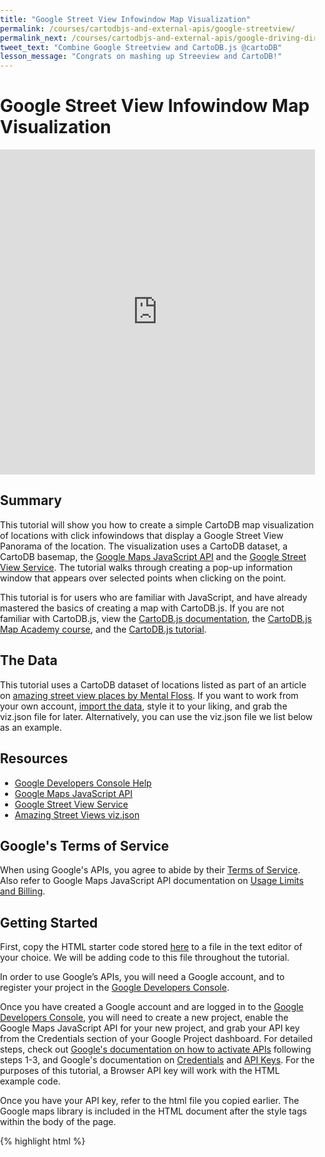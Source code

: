 ```yaml
---
title: "Google Street View Infowindow Map Visualization"
permalink: /courses/cartodbjs-and-external-apis/google-streetview/
permalink_next: /courses/cartodbjs-and-external-apis/google-driving-directions/
tweet_text: "Combine Google Streetview and CartoDB.js @cartoDB"
lesson_message: "Congrats on mashing up Streeview and CartoDB!"
---
```


# Google Street View Infowindow Map Visualization

<iframe width="100%" height="520" frameborder="0" src="https://academy.cartodb.com/t/07-cartodbjs-and-external-apis/lesson-1/index.html" allowfullscreen webkitallowfullscreen mozallowfullscreen oallowfullscreen msallowfullscreen></iframe>

## Summary
This tutorial will show you how to create a simple CartoDB map visualization of locations with click infowindows that display a Google Street View Panorama of the location. The visualization uses a CartoDB dataset, a CartoDB basemap, the [Google Maps JavaScript API](https://developers.google.com/maps/documentation/javascript/tutorial) and the [Google Street View Service](https://developers.google.com/maps/documentation/javascript/streetview?hl=en). The tutorial walks through creating a pop-up information window that appears over selected points when clicking on the point.

This tutorial is for users who are familiar with JavaScript, and have already mastered the basics of creating a map with CartoDB.js. If you are not familiar with CartoDB.js, view the [CartoDB.js documentation](/cartodb-platform/cartodb-js.html), the [CartoDB.js Map Academy course](https://academy.cartodb.com/courses/cartodbjs-ground-up/), and the [CartoDB.js tutorial](/tutorials/create_map_cartodbjs).

## The Data

This tutorial uses a CartoDB dataset of locations listed as part of an article on [amazing street view places by Mental Floss](http://mentalfloss.com/article/51904/16-amazing-places-visit-google-street-view). If you want to work from your own account, [import the data](https://documentation.cartodb.com/tables/amazingstreetviews), style it to your liking, and grab the viz.json file for later. Alternatively, you can use the viz.json file we list below as an example.


## Resources

* [Google Developers Console Help](https://developers.google.com/console/help/new)
* [Google Maps JavaScript API](https://developers.google.com/maps/documentation/javascript/tutorial)
* [Google Street View Service](https://developers.google.com/maps/documentation/javascript/streetview?hl=en)
* [Amazing Street Views viz.json](https://documentation.cartodb.com/api/v2/viz/d482b58a-a432-11e5-a413-0ecd1babdde5/viz.json)

## Google's Terms of Service

When using Google's APIs, you agree to abide by their [Terms of Service](https://developers.google.com/maps/terms). Also refer to Google Maps JavaScript API documentation on [Usage Limits and Billing](https://developers.google.com/maps/documentation/javascript/usage).


## Getting Started

First, copy the HTML starter code stored [here](https://github.com/CartoDB/academy/blob/master/_app/t/07-cartodbjs-and-external-apis/lesson-1/template.html) to a file in the text editor of your choice. We will be adding code to this file throughout the tutorial.

In order to use Google’s APIs, you will need a Google account, and to register your project in the [Google Developers Console](https://console.developers.google.com/).

Once you have created a Google account and are logged in to the [Google Developers Console](https://console.developers.google.com/), you will need to create a new project, enable the Google Maps JavaScript API for your new project, and grab your API key from the Credentials section of your Google Project dashboard. For detailed steps, check out [Google's documentation on how to activate APIs](https://developers.google.com/console/help/new/#activatingapis) following steps 1-3, and Google's documentation on [Credentials](https://developers.google.com/console/help/new/#credentials-access-security-and-identity) and [API Keys](https://developers.google.com/console/help/new/#api-keys). For the purposes of this tutorial, a Browser API key will work with the HTML example code.

Once you have your API key, refer to the html file you copied earlier. The Google maps library is included in the HTML document after the style tags within the body of the page.

{% highlight html %}
<body>
<div id="map"></div>

<!-- include google maps library -->
<script type="text/javascript" src="https://maps.googleapis.com/maps/api/js?key=APIKEY"></script>

<!-- include cartodb.js library -->
<script src="https://cartodb-libs.global.ssl.fastly.net/cartodb.js/v3/3.15/cartodb.js"></script>
{% endhighlight %}

Within the script tag for the google maps library, replace “APIKEY” with your API key.

## Creating the Map

Let’s walk through our starter code HTML file.

Within the head tag of the body, we have included a link to the CartoDB CSS stylesheet, some basic CSS styles for our map to render it as full screen, as well as styles specifying the size of our infowindow.

{% highlight html %}
<link rel="stylesheet" href="http://libs.cartodb.com/cartodb.js/v3/3.15/themes/css/cartodb.css" />
<style>
  html, body, #map {
    height: 100%;
    padding: 0;
    margin: 0;
  }
  .cartodb-popup-content-wrapper {
    height: 375px;
  }
  .cartodb-popup-content {
    height: 375px;   
  }
  #infowindow_template {
    width: 550px;
  }
  div.cartodb-popup.v2 {
    width: 550px  !important;
    height: 375px;
   }
   #panorama {
    width: 100%;
    height: 350px;
    }
</style>
{% endhighlight %}

Within the body of the page, we have an empty div element with an id of “map,” which we will use to append our map to the DOM.

{% highlight html %}
<div id="map"></div>
{% endhighlight %}

Now that we are familiar with our starter code, let's add additional code to create our map. Grab your viz.json link, or use [this link](https://documentation.cartodb.com/api/v2/viz/d482b58a-a432-11e5-a413-0ecd1babdde5/viz.json). Within the script tags in the body of the file, we need to add some additional code to setup a Leaflet map with a center of (0,0) and a zoom level of 2 in the function main(). We also add a basemap using Leaflet and our viz.json layer using the [CartoDB.js createLayer() method](http://docs.cartodb.com/cartodb-platform/cartodb-js/api-methods/#cartodbcreatelayermap-layersource--options--callback). Here's the full code:

{% highlight javascript %}
<script>
function main() {

 var map = new L.Map('map', {
          center: [0,0],
          zoom: 2
        });

        L.tileLayer('https://cartocdn_{s}.global.ssl.fastly.net/base-antique/{z}/{x}/{y}.png', {
          attribution: ''
        }).addTo(map);

        cartodb.createLayer(map, 'https://documentation.cartodb.com/api/v2/viz/d482b58a-a432-11e5-a413-0ecd1babdde5/viz.json')
        .addTo(map)
        .done(function(layer) {

        });
       }
  window.onload = main;
</script>
{% endhighlight %}

Check that you have correctly added your map by navigating to a web browser to run your HTML file, or by loading up a [Python SimpeHTTPServer](https://docs.python.org/2/library/simplehttpserver.html).

Now that we have created our map, our next step is to create the CartoDB infowindows. This will be a two step process in which we setup interactivity so that infowindows can be enabled in our JavaScript done function, and add an HTML template for our infowindows. Let's start by adding our infowindow HTML template code! Add the following script to your HTML file beneath <div id="map"></div> within the body of the file.

{% highlight html %}
<script type="infowindow/html" id="infowindow_template">
  <div class="cartodb-popup v2">
    <a href="#close" class="cartodb-popup-close-button close">x</a>
     <div class="cartodb-popup-content-wrapper">
       <div class="cartodb-popup-header">
        <div id="panorama"></div>
       </div>
       <div class="cartodb-popup-content">
         <h4>{{content.data.name}}</h4>
       </div>
     </div>
     <div class="cartodb-popup-tip-container"></div>
  </div>
</script>
{% endhighlight %}

Within our infowindow HTMl template is a `div` with an id of "panorama". This div will be used later to append our Google Street View Panorama to the DOM once the panorama is generated. We also include a `h4` element and use [mustache templates](https://mustache.github.io/) to grab data from our table for the name of each Street View location. The infowindow template includes div elements that have CSS styles that correspond to styles setup in our CartoDB stylesheet to style the display of the infowindow.

Now that we have added our infowindow template, we need to enable the infowindow interactivity in our JavaScript. Within the `.done` callback function in our JavaScript, add the following code:

{% highlight javascript %}
<script>
        .done(function(layer) {
          var sublayer = layer.getSubLayer(0);
          sublayer.setInteraction(true);

          cartodb.vis.Vis.addInfowindow(map, sublayer, ['cartodb_id', 'lat', 'lon', 'name'],{
            infowindowTemplate: $('#infowindow_template').html(),
            templateType: 'mustache'
          });

         layer.on('featureClick', function(e, latlng, pos, data, layerIndex){     
            var sv = new google.maps.StreetViewService();
            var myLatLng = new google.maps.LatLng(data.lat, data.lon);
            sv.getPanorama({location: myLatLng, radius: 50}, processSVData);
        });

</script>
{% endhighlight %}

Let's break the above code down further:

1. We use the [CartoDB.js method getSubLayer()](http://docs.cartodb.com/cartodb-platform/cartodb-js/api-methods/#sublayersetlayerdefinition) in order to access the SQL and CartoCSS of our map layer.
1. We then enable interaction for the layer using the CartoDB.js sublayer method [setInteraction()](http://docs.cartodb.com/cartodb-platform/cartodb-js/api-methods/#sublayersetinteractivitycartodbid-name-) which will enable [CartoDB.js events](http://docs.cartodb.com/cartodb-platform/cartodb-js/events/) like [featureClick](http://docs.cartodb.com/cartodb-platform/cartodb-js/events/#layerfeatureclickevent-latlng-pos-data-layerindex). This will allow us to add events like mouseover or click events.


{% highlight html %}
<script>
    var sublayer = layer.getSubLayer(0);
    sublayer.setInteraction(true);
</script>
{% endhighlight %}

We then add a click infowindow to our map using the CartoDB.js [`cartodb.vis.Vis.addInfowindow() ` method](http://docs.cartodb.com/cartodb-platform/cartodb-js/api-methods/#visaddinfowindowmap-layer-fields--options). The method takes our map object, CartoDB layer (or sublayer), and an array of column names for which interactivity will be enabled (the columns in our dataset that we need to access as part of our infowindow setup). Within our dataset are two columns that store our latitude and longitude coordinates separately called `lat` and `lon`. We also have a column called `name`, which stores titles for each Street View location. We pass our `infowindowTemplate` as a parameter, and setup the `templateType` as a mustache template. The  method returns an [infowindow object](http://docs.cartodb.com/cartodb-platform/cartodb-js/api-methods/#sublayerinfowindow)!

{% highlight html %}
<script>
    cartodb.vis.Vis.addInfowindow(map, sublayer, ['cartodb_id', 'lat', 'lon', 'name'],{
      infowindowTemplate: $('#infowindow_template').html(),
      templateType: 'mustache'
    });
</script>
{% endhighlight %}

We set up our custom [featureClick](http://docs.cartodb.com/cartodb-platform/cartodb-js/events/#layerfeatureclickevent-latlng-pos-data-layerindex) event so we can access our latitude and longitude data. When the user clicks on a point on our map, we grab the latitude and longitude coordinates for that point from our `lat` and `lon` columns in our CartoDB dataset and pass the coordinates to the Google Street View Service to make our request for the location panorama. We use the `StreetViewService` object to make a `StreetViewLocationRequest` using our latitude and longitude values. The `getPanorama()` function needs a callback function (`processSVData`) to execute upon retrieval of a result from the StreetView Service. If the response from StreetView Service is positive, we will be able to generate our panorama. If the result is negative, an error message will be logged to the console.


{% highlight html %}
<script>  
layer.on('featureClick', function(e, latlng, pos, data, layerIndex){
    var sv = new google.maps.StreetViewService();
    var myLatLng = new google.maps.LatLng(data.lat, data.lon);
    sv.getPanorama({location: myLatLng, radius: 50}, processSVData);
});
</script>
{% endhighlight %}

We pass our location data and the StreetView Service status to the `processSVData()` callback function. If the StreetViewStatus is positive, we can create our panorama! We select the `#panorama` div from our infowindow template to append our panorama to the DOM, use the StreetViewService method `setPosition` to set the location for the panorama, and specify no close button for the panorama. If the StreetViewStatus is negative and there is no Street View data for the location, we log an error message to the console.  

{% highlight html %}
<script>
    function processSVData(data, status) {

      if (status === google.maps.StreetViewStatus.OK) {
        console.log('creating panorama');
        var panorama;
        panorama = new google.maps.StreetViewPanorama(document.querySelector("#panorama"));
        panorama.setPosition(data.location.latLng);
        panorama.setPov(({
          heading: 265,
          pitch: 0
        }));
        panorama.setEnableCloseButton(false);
        panorama.setVisible(true);
      } else {
        console.error('Street View data not found for this location.');
      }
    }
</script>
{% endhighlight %}

That's it! Here is the complete code for setting up the infowindow, make sure to add your Google API key for it to work:

{% highlight html %}
<!DOCTYPE html>
<html>
  <head>
    <title>Google Street View</title>
    <meta name="viewport" content="initial-scale=1.0, user-scalable=no" />
    <meta http-equiv="content-type" content="text/html; charset=UTF-8"/>
    <link rel="stylesheet" href="https://cartodb-libs.global.ssl.fastly.net/cartodb.js/v3/3.15/themes/css/cartodb.css" />

    <style>
      html, body, #map {
        height: 100%;
        padding: 0;
        margin: 0;
      }
      .cartodb-popup-content-wrapper {
       height: 375px;
      }
      .cartodb-popup-content {
       height: 375px;   
      }
      #infowindow_template {
          width: 550px;
      }
      div.cartodb-popup.v2 {
        width: 550px  !important;
        height: 375px;
      }
      #panorama {
        width: 100%;
        height: 350px;
      }
    </style>

  </head>
  <body>
    <div id="map"></div>

    <script type="infowindow/html" id="infowindow_template">
      <div class="cartodb-popup v2">
        <a href="#close" class="cartodb-popup-close-button close">x</a>
         <div class="cartodb-popup-content-wrapper">
           <div class="cartodb-popup-header">
            <div id="panorama"></div>
           </div>
           <div class="cartodb-popup-content">
             <h4>{{content.data.name}}</h4>
           </div>
         </div>
         <div class="cartodb-popup-tip-container"></div>
      </div>
      </script>

    <!-- include google maps library -->
    <script type="text/javascript" src="https://maps.googleapis.com/maps/api/js?key=APIKEY"></script>

    <!-- include cartodb.js library -->
    <script src="https://cartodb-libs.global.ssl.fastly.net/cartodb.js/v3/3.15/cartodb.js"></script>

    <script>
      function main() {

        var map = new L.Map('map', {
          center: [0,0],
          zoom: 2
        });

        L.tileLayer('https://cartocdn_{s}.global.ssl.fastly.net/base-antique/{z}/{x}/{y}.png', {
          attribution: ''
        }).addTo(map);

        cartodb.createLayer(map, 'https://documentation.cartodb.com/api/v2/viz/d482b58a-a432-11e5-a413-0ecd1babdde5/viz.json')
        .addTo(map)
        .done(function(layer) {

          var sublayer = layer.getSubLayer(0);
          sublayer.setInteraction(true);

          cartodb.vis.Vis.addInfowindow(map, sublayer, ['cartodb_id', 'lat', 'lon', 'name'],{
            infowindowTemplate: $('#infowindow_template').html(),
            templateType: 'mustache'
          });

         layer.on('featureClick', function(e, latlng, pos, data, layerIndex){     
            var sv = new google.maps.StreetViewService();
            var myLatLng = new google.maps.LatLng(data.lat, data.lon);
            sv.getPanorama({location: myLatLng, radius: 50}, processSVData);
          });

          function processSVData(data, status) {

            if (status === google.maps.StreetViewStatus.OK) {
                  console.log('creating panorama');
                  var panorama;
                  panorama = new google.maps.StreetViewPanorama(document.querySelector("#panorama"));
                  panorama.setPosition(data.location.latLng);
                  panorama.setPov(({
                    heading: 265,
                    pitch: 0
                  }));
                 panorama.setEnableCloseButton(false);
                panorama.setVisible(true);
            } else {
              console.error('Street View data not found for this location.');
            }
          }
        });
      }

      window.onload = main;
    </script>
  </body>
</html>
{% endhighlight %}

## Resources
* [CartoDB.js documentation](http://docs.cartodb.com/cartodb-platform/cartodb-js/)
* [Google Maps JavaScript API](https://developers.google.com/maps/documentation/javascript/tutorial)
* [Google Street View Service](https://developers.google.com/maps/documentation/javascript/streetview?hl=en)
